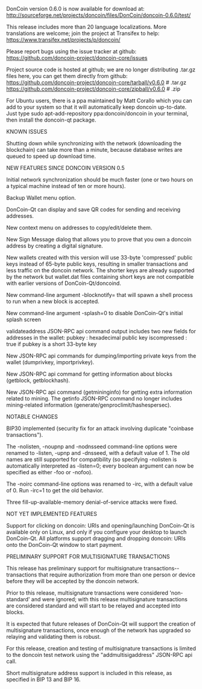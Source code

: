 DonCoin version 0.6.0 is now available for download at:
http://sourceforge.net/projects/doncoin/files/DonCoin/doncoin-0.6.0/test/

This release includes more than 20 language localizations.
More translations are welcome; join the
project at Transifex to help:
https://www.transifex.net/projects/p/doncoin/

Please report bugs using the issue tracker at github:
https://github.com/doncoin-project/doncoin-core/issues

Project source code is hosted at github; we are no longer
distributing .tar.gz files here, you can get them
directly from github:
https://github.com/doncoin-project/doncoin-core/tarball/v0.6.0  # .tar.gz
https://github.com/doncoin-project/doncoin-core/zipball/v0.6.0  # .zip

For Ubuntu users, there is a ppa maintained by Matt Corallo which
you can add to your system so that it will automatically keep
doncoin up-to-date.  Just type
sudo apt-add-repository ppa:doncoin/doncoin
in your terminal, then install the doncoin-qt package.


KNOWN ISSUES

Shutting down while synchronizing with the network
(downloading the blockchain) can take more than a minute,
because database writes are queued to speed up download
time.


NEW FEATURES SINCE DONCOIN VERSION 0.5

Initial network synchronization should be much faster
(one or two hours on a typical machine instead of ten or more
hours).

Backup Wallet menu option.

DonCoin-Qt can display and save QR codes for sending
and receiving addresses.

New context menu on addresses to copy/edit/delete them.

New Sign Message dialog that allows you to prove that you
own a doncoin address by creating a digital
signature.

New wallets created with this version will
use 33-byte 'compressed' public keys instead of
65-byte public keys, resulting in smaller
transactions and less traffic on the doncoin
network. The shorter keys are already supported
by the network but wallet.dat files containing
short keys are not compatible with earlier
versions of DonCoin-Qt/doncoind.

New command-line argument -blocknotify=<command>
that will spawn a shell process to run <command> 
when a new block is accepted.

New command-line argument -splash=0 to disable
DonCoin-Qt's initial splash screen

validateaddress JSON-RPC api command output includes
two new fields for addresses in the wallet:
pubkey : hexadecimal public key
iscompressed : true if pubkey is a short 33-byte key

New JSON-RPC api commands for dumping/importing
private keys from the wallet (dumprivkey, importprivkey).

New JSON-RPC api command for getting information about
blocks (getblock, getblockhash).

New JSON-RPC api command (getmininginfo) for getting
extra information related to mining. The getinfo
JSON-RPC command no longer includes mining-related
information (generate/genproclimit/hashespersec).



NOTABLE CHANGES

BIP30 implemented (security fix for an attack involving
duplicate "coinbase transactions").

The -nolisten, -noupnp and -nodnsseed command-line
options were renamed to -listen, -upnp and -dnsseed,
with a default value of 1. The old names are still
supported for compatibility (so specifying -nolisten
is automatically interpreted as -listen=0; every
boolean argument can now be specified as either
-foo or -nofoo).

The -noirc command-line options was renamed to
-irc, with a default value of 0. Run -irc=1 to
get the old behavior.

Three fill-up-available-memory denial-of-service
attacks were fixed.


NOT YET IMPLEMENTED FEATURES

Support for clicking on doncoin: URIs and
opening/launching DonCoin-Qt is available only on Linux,
and only if you configure your desktop to launch
DonCoin-Qt. All platforms support dragging and dropping
doncoin: URIs onto the DonCoin-Qt window to start
payment.


PRELIMINARY SUPPORT FOR MULTISIGNATURE TRANSACTIONS

This release has preliminary support for multisignature
transactions-- transactions that require authorization
from more than one person or device before they
will be accepted by the doncoin network.

Prior to this release, multisignature transactions
were considered 'non-standard' and were ignored;
with this release multisignature transactions are
considered standard and will start to be relayed
and accepted into blocks.

It is expected that future releases of DonCoin-Qt
will support the creation of multisignature transactions,
once enough of the network has upgraded so relaying
and validating them is robust.

For this release, creation and testing of multisignature
transactions is limited to the doncoin test network using
the "addmultisigaddress" JSON-RPC api call.

Short multisignature address support is included in this
release, as specified in BIP 13 and BIP 16.
